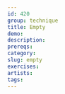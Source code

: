 ```yaml
---
id: 420
group: technique
title: Empty
demo:
description:
prereqs:
category:
slug: empty
exercises:
artists:
tags:
---
```

